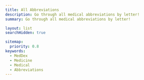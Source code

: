 ```yaml
---
title: All Abbreviations
description: Go through all medical abbreviations by letter!
summary: Go through all medical abbreviations by letter!

layout: list
searchHidden: true

sitemap:
  priority: 0.8
keywords:
  - MedDex
  - Medicine
  - Medical
  - Abbreviations
---
```

